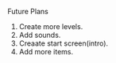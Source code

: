 Future Plans

1. Create more levels.
2. Add sounds.
3. Creaate start screen(intro).
4. Add more items.
